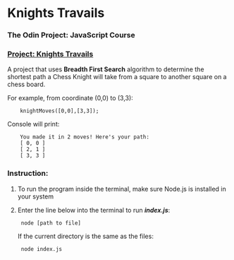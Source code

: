 # Knights Travails
### The Odin Project: JavaScript Course
### [Project: Knights Travails](https://www.theodinproject.com/lessons/javascript-knights-travails)

A project that uses <b>Breadth First Search</b> algorithm to determine the shortest path a Chess Knight will take from a square to another square on a chess board.

For example, from coordinate (0,0) to (3,3):

        knightMoves([0,0],[3,3]);
Console will print:

        You made it in 2 moves! Here's your path:
        [ 0, 0 ]
        [ 2, 1 ]
        [ 3, 3 ]

### Instruction:
1. To run the program inside the terminal, make sure Node.js is installed in your system
2. Enter the line below into the terminal to run <b><i>index.js</i></b>:

        node [path to file]
    If the current directory is the same as the files:

        node index.js